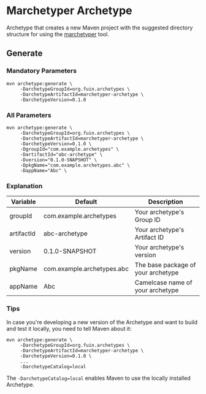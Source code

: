 # Marchetyper Archetype
Archetype that creates a new Maven project with the suggested directory structure for using the [marchetyper](https://github.com/fuinorg/marchetyper) tool.

## Generate

### Mandatory Parameters
```
mvn archetype:generate \
     -DarchetypeGroupId=org.fuin.archetypes \
     -DarchetypeArtifactId=marchetyper-archetype \
     -DarchetypeVersion=0.1.0
```

### All Parameters
```
mvn archetype:generate \
     -DarchetypeGroupId=org.fuin.archetypes \
     -DarchetypeArtifactId=marchetyper-archetype \
     -DarchetypeVersion=0.1.0 \
     -DgroupId="com.example.archetypes" \
     -DartifactId="abc-archetype" \
     -Dversion="0.1.0-SNAPSHOT" \
     -DpkgName="com.example.archetypes.abc" \
     -DappName="Abc" \
```

### Explanation

| Variable     | Default                    | Description                        |
|--------------|----------------------------|------------------------------------|
| groupId      | com.example.archetypes     | Your archetype's Group ID          |
| artifactId   | abc-archetype              | Your archetype's Artifact ID       |
| version      | 0.1.0-SNAPSHOT             | Your archetype's version           |
| pkgName      | com.example.archetypes.abc | The base package of your archetype |
| appName      | Abc                        | Camelcase name of your archetype   |

### Tips
In case you're developing a new version of the Archetype and want to build and test it locally, you need to tell Maven about it:
```
mvn archetype:generate \
     -DarchetypeGroupId=org.fuin.archetypes \
     -DarchetypeArtifactId=marchetyper-archetype \
     -DarchetypeVersion=0.1.0 \
     ...
     -DarchetypeCatalog=local
```
The `-DarchetypeCatalog=local` enables Maven to use the locally installed Archetype.
